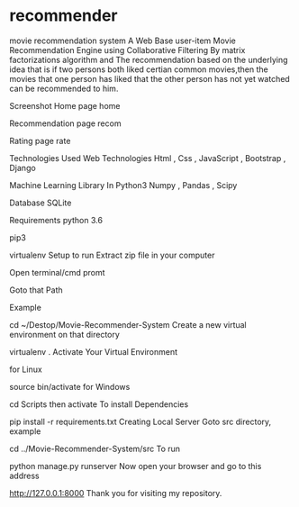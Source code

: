 # recommender
movie recommendation system
A Web Base user-item Movie Recommendation Engine using Collaborative Filtering By matrix factorizations algorithm and The recommendation based on the underlying idea that is if two persons both liked certian common movies,then the movies that one person has liked that the other person has not yet watched can be recommended to him.

Screenshot
Home page
home

Recommendation page
recom

Rating page
rate

Technologies Used
Web Technologies
Html , Css , JavaScript , Bootstrap , Django

Machine Learning Library In Python3
Numpy , Pandas , Scipy

Database
SQLite

Requirements
python 3.6

pip3

virtualenv
Setup to run
Extract zip file in your computer

Open terminal/cmd promt

Goto that Path

Example

cd ~/Destop/Movie-Recommender-System
Create a new virtual environment on that directory

virtualenv .
Activate Your Virtual Environment

for Linux

source bin/activate
for Windows

cd Scripts
then
activate
To install Dependencies

pip install -r requirements.txt
Creating Local Server
Goto src directory, example

cd ../Movie-Recommender-System/src
To run

python manage.py runserver
Now open your browser and go to this address

http://127.0.0.1:8000
Thank you for visiting my repository.
